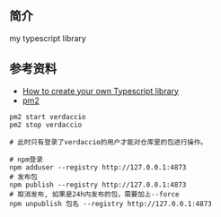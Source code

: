 ## 简介

my typescript library

## 参考资料

* [How to create your own Typescript library](https://aganglada.com/blog/how-to-create-your-own-typescript-library)
* [pm2](https://pm2.keymetrics.io/)

```
pm2 start verdaccio
pm2 stop verdaccio

# 此时只有登录了verdaccio的用户才能对仓库里的包进行操作。

# npm登录
npm adduser --registry http://127.0.0.1:4873
# 发布包
npm publish --registry http://127.0.0.1:4873
# 取消发布, 如果是24h内发布的包，需要加上--force
npm unpublish 包名 --registry http://127.0.0.1:4873
```